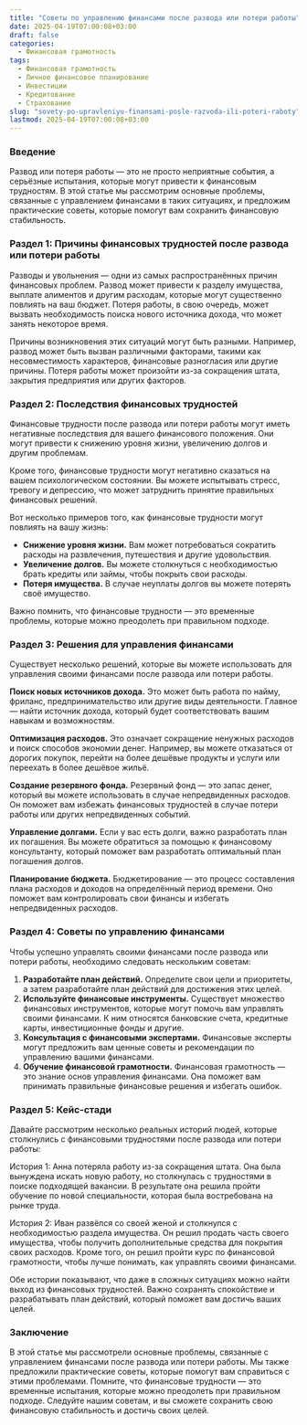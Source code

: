```yaml
---
title: "Советы по управлению финансами после развода или потери работы"
date: 2025-04-19T07:00:08+03:00
draft: false
categories:
  - Финансовая грамотность
tags:
  - Финансовая грамотность
  - Личное финансовое планирование
  - Инвестиции
  - Кредитование
  - Страхование
slug: "sovety-po-upravleniyu-finansami-posle-razvoda-ili-poteri-raboty"
lastmod: 2025-04-19T07:00:08+03:00
---
```




 ### Введение

Развод или потеря работы — это не просто неприятные события, а серьёзные испытания, которые могут привести к финансовым трудностям. В этой статье мы рассмотрим основные проблемы, связанные с управлением финансами в таких ситуациях, и предложим практические советы, которые помогут вам сохранить финансовую стабильность.

### Раздел 1: Причины финансовых трудностей после развода или потери работы

Разводы и увольнения — одни из самых распространённых причин финансовых проблем. Развод может привести к разделу имущества, выплате алиментов и другим расходам, которые могут существенно повлиять на ваш бюджет. Потеря работы, в свою очередь, может вызвать необходимость поиска нового источника дохода, что может занять некоторое время.

Причины возникновения этих ситуаций могут быть разными. Например, развод может быть вызван различными факторами, такими как несовместимость характеров, финансовые разногласия или другие причины. Потеря работы может произойти из-за сокращения штата, закрытия предприятия или других факторов.


 

 ### Раздел 2: Последствия финансовых трудностей

Финансовые трудности после развода или потери работы могут иметь негативные последствия для вашего финансового положения. Они могут привести к снижению уровня жизни, увеличению долгов и другим проблемам.

Кроме того, финансовые трудности могут негативно сказаться на вашем психологическом состоянии. Вы можете испытывать стресс, тревогу и депрессию, что может затруднить принятие правильных финансовых решений.

Вот несколько примеров того, как финансовые трудности могут повлиять на вашу жизнь:

* **Снижение уровня жизни.** Вам может потребоваться сократить расходы на развлечения, путешествия и другие удовольствия.
* **Увеличение долгов.** Вы можете столкнуться с необходимостью брать кредиты или займы, чтобы покрыть свои расходы.
* **Потеря имущества.** В случае неуплаты долгов вы можете потерять своё имущество.

Важно помнить, что финансовые трудности — это временные проблемы, которые можно преодолеть при правильном подходе.


 

 ### Раздел 3: Решения для управления финансами

Существует несколько решений, которые вы можете использовать для управления своими финансами после развода или потери работы.

**Поиск новых источников дохода.** Это может быть работа по найму, фриланс, предпринимательство или другие виды деятельности. Главное — найти источник дохода, который будет соответствовать вашим навыкам и возможностям.

**Оптимизация расходов.** Это означает сокращение ненужных расходов и поиск способов экономии денег. Например, вы можете отказаться от дорогих покупок, перейти на более дешёвые продукты и услуги или переехать в более дешёвое жильё.

**Создание резервного фонда.** Резервный фонд — это запас денег, который вы можете использовать в случае непредвиденных расходов. Он поможет вам избежать финансовых трудностей в случае потери работы или других непредвиденных событий.

**Управление долгами.** Если у вас есть долги, важно разработать план их погашения. Вы можете обратиться за помощью к финансовому консультанту, который поможет вам разработать оптимальный план погашения долгов.

**Планирование бюджета.** Бюджетирование — это процесс составления плана расходов и доходов на определённый период времени. Оно поможет вам контролировать свои финансы и избегать непредвиденных расходов.


 

 ### Раздел 4: Советы по управлению финансами

Чтобы успешно управлять своими финансами после развода или потери работы, необходимо следовать нескольким советам:

1. **Разработайте план действий.** Определите свои цели и приоритеты, а затем разработайте план действий для достижения этих целей.
2. **Используйте финансовые инструменты.** Существует множество финансовых инструментов, которые могут помочь вам управлять своими финансами. К ним относятся банковские счета, кредитные карты, инвестиционные фонды и другие.
3. **Консультация с финансовыми экспертами.** Финансовые эксперты могут предложить вам ценные советы и рекомендации по управлению вашими финансами.
4. **Обучение финансовой грамотности.** Финансовая грамотность — это знание основ управления финансами. Она поможет вам принимать правильные финансовые решения и избегать ошибок.


 

 ### Раздел 5: Кейс-стади

Давайте рассмотрим несколько реальных историй людей, которые столкнулись с финансовыми трудностями после развода или потери работы:

История 1: Анна потеряла работу из-за сокращения штата. Она была вынуждена искать новую работу, но столкнулась с трудностями в поиске подходящей вакансии. В результате она решила пройти обучение по новой специальности, которая была востребована на рынке труда.

История 2: Иван развёлся со своей женой и столкнулся с необходимостью раздела имущества. Он решил продать часть своего имущества, чтобы получить дополнительные средства для покрытия своих расходов. Кроме того, он решил пройти курс по финансовой грамотности, чтобы лучше понимать, как управлять своими финансами.

Обе истории показывают, что даже в сложных ситуациях можно найти выход из финансовых трудностей. Важно сохранять спокойствие и разрабатывать план действий, который поможет вам достичь ваших целей.


 

 ### Заключение

В этой статье мы рассмотрели основные проблемы, связанные с управлением финансами после развода или потери работы. Мы также предложили практические советы, которые помогут вам справиться с этими проблемами. Помните, что финансовые трудности — это временные испытания, которые можно преодолеть при правильном подходе. Следуйте нашим советам, и вы сможете сохранить свою финансовую стабильность и достичь своих целей.
